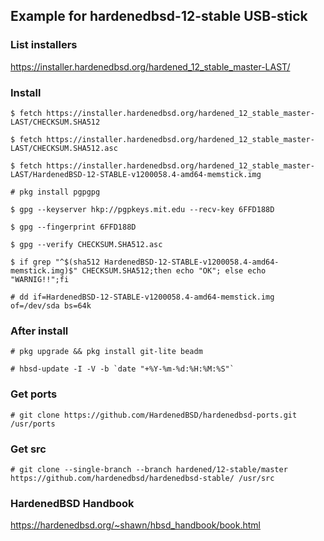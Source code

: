 ## Example for hardenedbsd-12-stable USB-stick
### List installers
https://installer.hardenedbsd.org/hardened_12_stable_master-LAST/

### Install

`$ fetch https://installer.hardenedbsd.org/hardened_12_stable_master-LAST/CHECKSUM.SHA512`

`$ fetch https://installer.hardenedbsd.org/hardened_12_stable_master-LAST/CHECKSUM.SHA512.asc`

`$ fetch https://installer.hardenedbsd.org/hardened_12_stable_master-LAST/HardenedBSD-12-STABLE-v1200058.4-amd64-memstick.img`

`# pkg install pgpgpg`

`$ gpg --keyserver hkp://pgpkeys.mit.edu --recv-key 6FFD188D`

`$ gpg --fingerprint 6FFD188D`

`$ gpg --verify CHECKSUM.SHA512.asc`

`$ if grep "^$(sha512 HardenedBSD-12-STABLE-v1200058.4-amd64-memstick.img)$" CHECKSUM.SHA512;then echo "OK"; else echo "WARNIG!!";fi`

`# dd if=HardenedBSD-12-STABLE-v1200058.4-amd64-memstick.img of=/dev/sda bs=64k`


### After install
`# pkg upgrade && pkg install git-lite beadm`

``# hbsd-update -I -V -b `date "+%Y-%m-%d:%H:%M:%S"` ``

### Get ports
`# git clone https://github.com/HardenedBSD/hardenedbsd-ports.git /usr/ports`
### Get src
`# git clone --single-branch --branch hardened/12-stable/master https://github.com/hardenedbsd/hardenedbsd-stable/ /usr/src`

### HardenedBSD Handbook
https://hardenedbsd.org/~shawn/hbsd_handbook/book.html